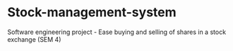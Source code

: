 # Stock-management-system
Software engineering project - Ease buying and selling of shares in a stock exchange (SEM 4)
